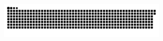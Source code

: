<picture>
  <source media="(prefers-color-scheme: dark)" srcset="https://raw.githubusercontent.com/MarineHakobyan/MarineHakobyan/136127029b072d1c7226a20c833608706eeca3dc/github-contribution-grid-snake-dark.svg" />
  <source media="(prefers-color-scheme: light)" srcset="https://raw.githubusercontent.com/MarineHakobyan/MarineHakobyan/136127029b072d1c7226a20c833608706eeca3dc/github-contribution-grid-snake.svg" />
  <img alt="github-snake" src="https://raw.githubusercontent.com/MarineHakobyan/MarineHakobyan/136127029b072d1c7226a20c833608706eeca3dc/github-contribution-grid-snake-dark.svg" />
</picture>
